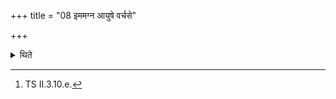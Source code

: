 +++
title = "08 इममग्न आयुषे वर्चसे"

+++

<details><summary>थिते</summary>

8. (The Adhvaryu) addresses (the sacrificer while he is drinking (the ghee), with imam agna āyuṣe....[^1]   

[^1]: TS II.3.10.e.  
</details>
